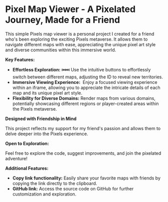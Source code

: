# Pixel Map Viewer - A Pixelated Journey, Made for a Friend

This simple Pixels map viewer is a personal project I created for a friend who's been exploring the exciting Pixels metaverse. It allows them to navigate different maps with ease, appreciating the unique pixel art style and diverse communities within this immersive world.

**Key Features:**

- **Effortless Exploration:** ⏮️⏭️ Use the intuitive buttons to effortlessly switch between different maps, adjusting the ID to reveal new territories.
- **Immersive Viewing Experience:** ️ Enjoy a focused viewing experience within an iframe, allowing you to appreciate the intricate details of each map and its unique pixel art style.
- **Flexibility for Diverse Domains:** Render maps from various domains, potentially showcasing different regions or player-created areas within the Pixels metaverse.

**Designed with Friendship in Mind**

This project reflects my support for my friend's passion and allows them to delve deeper into the Pixels experience.

**Open to Exploration:**

Feel free to explore the code, suggest improvements, and join the pixelated adventure!

**Additional Features:**

- **Copy link functionality:** Easily share your favorite maps with friends by copying the link directly to the clipboard.
- **GitHub link:** Access the source code on GitHub for further customization and exploration.

